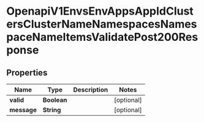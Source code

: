 

# OpenapiV1EnvsEnvAppsAppIdClustersClusterNameNamespacesNamespaceNameItemsValidatePost200Response


## Properties

| Name | Type | Description | Notes |
|------------ | ------------- | ------------- | -------------|
|**valid** | **Boolean** |  |  [optional] |
|**message** | **String** |  |  [optional] |



